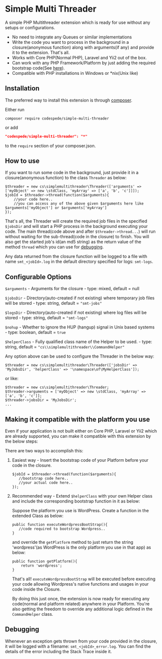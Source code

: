Simple Multi Threader
===========================

A simple PHP Multithreader extension which is ready for use without any setups or configurations.

- No need to integrate any Queues or similar implementations
- Write the code you want to process in the background in a closure(anonymous function) along with arguments(if any) and provide it to the extension. That's all.
- Works with Core PHP(Normal PHP), Laravel and Yii2 out of the box.
- Can work with any PHP Framework/Platform by just adding the required bootstrap code(See [here](https://github.com/codespede/simple-multi-threader#making-it-compatible-with-the-platform-you-use)).
- Compatible with PHP installations in Windows or \*nix(Unix like)

Installation
------------

The preferred way to install this extension is through [composer](http://getcomposer.org/download/).

Either run

```
composer require codespede/simple-multi-threader
```

or add

```json
"codespede/simple-multi-threader": "*"
```

to the `require` section of your composer.json.

How to use
----------

If you want to run some code in the background, just provide it in a closure(anonymous function) to the class `Threader` as below:

```
$threader = new cs\simplemultithreader\Threader(['arguments' => ['myObject' => new \stdClass, 'myArray' => ['a', 'b', 'c']]]);
$jobId = $threader->thread(function($arguments){
	//your code here..
 	//you can access any of the above given $arguments here like $arguments['myObject'] or $arguments['myArray']
});

```
That's all, the Threader will create the required job files in the specified `$jobsDir` and will start a PHP process in the background executing your code. The main thread(code above and after `$threader->thread...`) will run without waiting for the sub-thread(code in the closure) to finish. You will also get the started job's id(an md5 string) as the return value of the method `thread` which you can use for [debugging](https://github.com/codespede/simple-multi-threader#debugging).

Any data returned from the closure function will be logged to a file with name `smt_<jobId>.log` in the default directory specified for logs: `smt-logs`.


Configurable Options
--------------------
 `$arguments` - Arguments for the closure - type: mixed, default = null
 
 `$jobsDir` - Directory(auto-created if not existing) where temporary job files will be stored - type: string, default = `"smt-jobs"`
 
 `$logsDir` - Directory(auto-created if not existing) where log files will be stored - type: string, default = `"smt-logs"`
 
 `$nohup` - Whether to ignore the HUP (hangup) signal in Unix based systems - type: boolean, default = `true`
 
 `$helperClass` - Fully qualified class name of the Helper to be used. - type: string, default =  `"cs\\simplemultithreader\\CommandHelper"`

Any option above can be used to configure the Threader in the below way:
```
$threader = new cs\simplemultithreader\Threader(['jobsDir' => 'MyJobsDir', 'helperClass' => '\namespace\of\MyHelperClass']);
```
or like:
```
$threader = new cs\simplemultithreader\Threader;
$threader->arguments = ['myObject' => new \stdClass, 'myArray' => ['a', 'b', 'c']];
$threader->jobsDir = 'MyJobsDir';
...
```

Making it compatible with the platform you use
----------------------------------------------
Even if your application is not built either on Core PHP, Laravel or Yii2 which are already supported, you can make it compatible with this extension by the below steps:

There are two ways to accomplish this:
1. Easiest way - Insert the bootstrap code of your Platform before your code in the closure. 
   ```
   $jobId = $threader->thread(function($arguments){
      //bootstrap code here..
      //your actual code here..
   });
   ```
2. Recommended way - Extend `$helperClass` with your own Helper class and include the corresponding bootstrap function in it as below:
   
   Suppose the platform you use is WordPress. Create a function in the extended Class as below:
   ```
   public function executeWordpressBootStrap(){
      //code required to bootstrap Wordpress..
   }
   ```
   and override the `getPlatform` method to just return the string 'wordpress'(as WordPress is the only platform you use in that app) as below:
   ```
   public function getPlatform(){
       return 'wordpress';
   }
   ```
   That's all! `executeWordpressBootStrap` will be executed before executing your code allowing Wordpress's native functions and usages in your code inside the Closure.

   By doing this just once, the extension is now ready for executing any code(normal and platform related) anywhere in your Platform.
   You're also getting the freedom to override any additional logic defined in the `CommandHelper` class.


Debugging
---------
Whenever an exception gets thrown from your code provided in the closure, it will be logged with a filename: `smt_<jobId>_error.log`.
You can find the details of the error including the Stack Trace inside it.

